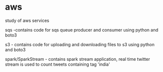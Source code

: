 # aws
study of aws services

sqs -contains code for sqs queue producer and consumer using python and boto3

s3 - contains code for uploading and downloading files to s3 using python and boto3

spark/SparkStream - contains spark stream application, real time twitter stream is used to count tweets containing tag 'india'
